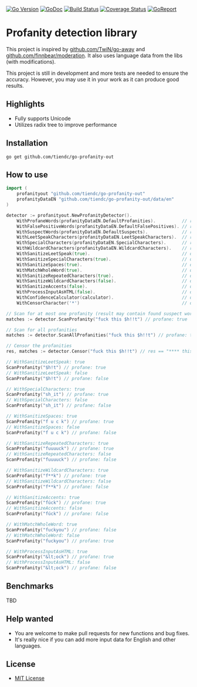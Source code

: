 [![Go Version][gover-img]][gover] [![GoDoc][doc-img]][doc] [![Build Status][ci-img]][ci] [![Coverage Status][cov-img]][cov] [![GoReport][rpt-img]][rpt]

# Profanity detection library

This project is inspired by [github.com/TwiN/go-away](https://github.com/TwiN/go-away) and
[github.com/finnbear/moderation](https://github.com/finnbear/moderation). It also uses
language data from the libs (with modifications).

This project is still in development and more tests are needed to ensure the accuracy.
However, you may use it in your work as it can produce good results.

## Highlights

- Fully supports Unicode
- Utilizes radix tree to improve performance

## Installation

```shell
go get github.com/tiendc/go-profanity-out
```

## How to use

```go
import (
    profanityout "github.com/tiendc/go-profanity-out"
    profanityDataEN "github.com/tiendc/go-profanity-out/data/en"
)

detector := profanityout.NewProfanityDetector().
    WithProfaneWords(profanityDataEN.DefaultProfanities).          // required
    WithFalsePositiveWords(profanityDataEN.DefaultFalsePositives). // required
    WithSuspectWords(profanityDataEN.DefaultSuspects).             // required
    WithLeetSpeakCharacters(profanityDataEN.LeetSpeakCharacters).  // required
    WithSpecialCharacters(profanityDataEN.SpecialCharacters).      // required
    WithWildcardCharacters(profanityDataEN.WildcardCharacters).    // required
    WithSanitizeLeetSpeak(true).                                   // default: true
    WithSanitizeSpecialCharacters(true).                           // default: true
    WithSanitizeSpaces(true).                                      // default: true
    WithMatchWholeWord(true).                                      // default: true
    WithSanitizeRepeatedCharacters(true).                          // default: true
    WithSanitizeWildcardCharacters(false).                         // default: false
    WithSanitizeAccents(false).                                    // default: false
    WithProcessInputAsHTML(false).                                 // default: false
    WithConfidenceCalculator(calculator).                          // default: built-in
    WithCensorCharacter('*')                                       // default: *

// Scan for at most one profanity (result may contain found suspect words and/or false positives)
matches := detector.ScanProfanity("fuck this $h!!t") // profane: true

// Scan for all profanities
matches := detector.ScanAllProfanities("fuck this $h!!t") // profane: true

// Censor the profanities
res, matches := detector.Censor("fuck this $h!!t") // res == "**** this *****"

// WithSanitizeLeetSpeak: true
ScanProfanity("$h!t") // profane: true
// WithSanitizeLeetSpeak: false
ScanProfanity("$h!t") // profane: false

// WithSpecialCharacters: true
ScanProfanity("sh_it") // profane: true
// WithSpecialCharacters: false
ScanProfanity("sh_it") // profane: false

// WithSanitizeSpaces: true
ScanProfanity("f u c k") // profane: true
// WithSanitizeSpaces: false
ScanProfanity("f u c k") // profane: false

// WithSanitizeRepeatedCharacters: true
ScanProfanity("fuuuuck") // profane: true
// WithSanitizeRepeatedCharacters: false
ScanProfanity("fuuuuck") // profane: false

// WithSanitizeWildcardCharacters: true
ScanProfanity("f**k") // profane: true
// WithSanitizeWildcardCharacters: false
ScanProfanity("f**k") // profane: false

// WithSanitizeAccents: true
ScanProfanity("fúck") // profane: true
// WithSanitizeAccents: false
ScanProfanity("fúck") // profane: false

// WithMatchWholeWord: true
ScanProfanity("fuckyou") // profane: false
// WithMatchWholeWord: false
ScanProfanity("fuckyou") // profane: true

// WithProcessInputAsHTML: true
ScanProfanity("&lt;ock") // profane: true
// WithProcessInputAsHTML: false
ScanProfanity("&lt;ock") // profane: false
```

## Benchmarks

TBD

## Help wanted

- You are welcome to make pull requests for new functions and bug fixes.
- It's really nice if you can add more input data for English and other languages.

## License

- [MIT License](LICENSE)

[doc-img]: https://pkg.go.dev/badge/github.com/tiendc/go-profanity-out
[doc]: https://pkg.go.dev/github.com/tiendc/go-profanity-out
[gover-img]: https://img.shields.io/badge/Go-%3E%3D%201.20-blue
[gover]: https://img.shields.io/badge/Go-%3E%3D%201.20-blue
[ci-img]: https://github.com/tiendc/go-profanity-out/actions/workflows/go.yml/badge.svg
[ci]: https://github.com/tiendc/go-profanity-out/actions/workflows/go.yml
[cov-img]: https://codecov.io/gh/tiendc/go-profanity-out/branch/main/graph/badge.svg
[cov]: https://codecov.io/gh/tiendc/go-profanity-out
[rpt-img]: https://goreportcard.com/badge/github.com/tiendc/go-profanity-out
[rpt]: https://goreportcard.com/report/github.com/tiendc/go-profanity-out
